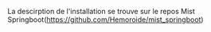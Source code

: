 La descirption de l'installation se trouve sur le repos Mist Springboot(https://github.com/Hemoroide/mist_springboot)